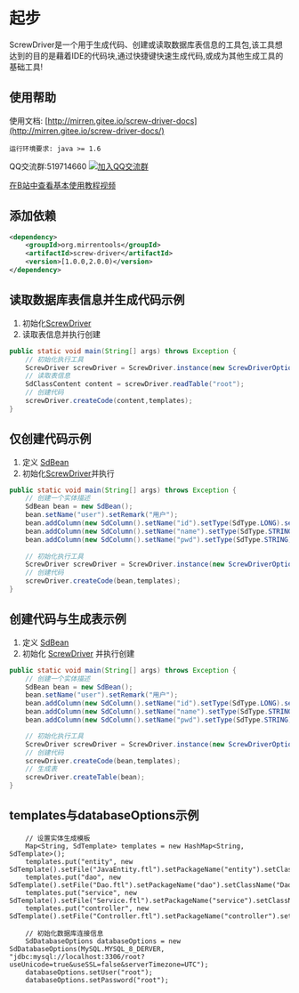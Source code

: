 # 起步
ScrewDriver是一个用于生成代码、创建或读取数据库表信息的工具包,该工具想达到的目的是藉着IDE的代码块,通过快捷键快速生成代码,或成为其他生成工具的基础工具!
## 使用帮助

使用文档: [http://mirren.gitee.io/screw-driver-docs](http://mirren.gitee.io/screw-driver-docs/)

```
运行环境要求: java >= 1.6
```

QQ交流群:519714660 <a target="_blank" href="//shang.qq.com/wpa/qunwpa?idkey=a3a3b32d79453bd9d740662a622d3b620e6adf0488f670a228186a41fbadb257"><img border="0" src="//pub.idqqimg.com/wpa/images/group.png" alt="加入QQ交流群"  title="加入QQ交流群"></a>

[在B站中查看基本使用教程视频](https://www.bilibili.com/video/av76507691/)

## 添加依赖
``` XML
<dependency>
    <groupId>org.mirrentools</groupId>
    <artifactId>screw-driver</artifactId>
    <version>[1.0.0,2.0.0)</version>
</dependency>
```


## 读取数据库表信息并生成代码示例
1. 初始化[ScrewDriver](http://mirren.gitee.io/screw-driver-docs/start/core-class-intro.html#screwdriver-%E5%B7%A5%E5%85%B7) 
2. 读取表信息并执行创建

``` java
public static void main(String[] args) throws Exception {
	// 初始化执行工具
	ScrewDriver screwDriver = ScrewDriver.instance(new ScrewDriverOptions(databaseOptions));
	// 读取表信息
	SdClassContent content = screwDriver.readTable("root");
	// 创建代码
	screwDriver.createCode(content,templates);
}
```

## 仅创建代码示例
1. 定义 [SdBean](http://mirren.gitee.io/screw-driver-docs/start/core-class-intro.html#sdbean-%E5%AE%9E%E4%BD%93%E6%8F%8F%E8%BF%B0)
2. 初始化[ScrewDriver](http://mirren.gitee.io/screw-driver-docs/start/core-class-intro.html#screwdriver-%E5%B7%A5%E5%85%B7)并执行

``` java
public static void main(String[] args) throws Exception {
	// 创建一个实体描述
	SdBean bean = new SdBean();
	bean.setName("user").setRemark("用户");
	bean.addColumn(new SdColumn().setName("id").setType(SdType.LONG).setPrimary(true).setRemark("用户的id"));
	bean.addColumn(new SdColumn().setName("name").setType(SdType.STRING).setLength(30).setRemark("用户的名字"));
	bean.addColumn(new SdColumn().setName("pwd").setType(SdType.STRING).setLength(60).setRemark("用户的的密码"));
	
	// 初始化执行工具
	ScrewDriver screwDriver = ScrewDriver.instance(new ScrewDriverOptions());
	// 创建代码
	screwDriver.createCode(bean,templates);
}
```

## 创建代码与生成表示例
1. 定义 [SdBean](http://mirren.gitee.io/screw-driver-docs/start/core-class-intro.html#sdbean-%E5%AE%9E%E4%BD%93%E6%8F%8F%E8%BF%B0)
4. 初始化	[ScrewDriver](http://mirren.gitee.io/screw-driver-docs/start/core-class-intro.html#screwdriver-%E5%B7%A5%E5%85%B7) 并执行创建

``` java
public static void main(String[] args) throws Exception {
	// 创建一个实体描述
	SdBean bean = new SdBean();
	bean.setName("user").setRemark("用户");
	bean.addColumn(new SdColumn().setName("id").setType(SdType.LONG).setPrimary(true).setRemark("用户的id"));
	bean.addColumn(new SdColumn().setName("name").setType(SdType.STRING).setLength(30).setRemark("用户的名字"));
	bean.addColumn(new SdColumn().setName("pwd").setType(SdType.STRING).setLength(60).setRemark("用户的的密码"));

	// 初始化执行工具
	ScrewDriver screwDriver = ScrewDriver.instance(new ScrewDriverOptions(databaseOptions));
	// 创建代码
	screwDriver.createCode(bean,templates);
	// 生成表
	screwDriver.createTable(bean);
}
```

## templates与databaseOptions示例
```
	// 设置实体生成模板
	Map<String, SdTemplate> templates = new HashMap<String, SdTemplate>();
	templates.put("entity", new SdTemplate().setFile("JavaEntity.ftl").setPackageName("entity").setClassName("User"));
	templates.put("dao", new SdTemplate().setFile("Dao.ftl").setPackageName("dao").setClassName("Dao"));
	templates.put("service", new SdTemplate().setFile("Service.ftl").setPackageName("service").setClassName("Service"));
	templates.put("controller", new SdTemplate().setFile("Controller.ftl").setPackageName("controller").setClassName("Controller"));
	
	// 初始化数据库连接信息
	SdDatabaseOptions databaseOptions = new SdDatabaseOptions(MySQL.MYSQL_8_DERVER, "jdbc:mysql://localhost:3306/root?useUnicode=true&useSSL=false&serverTimezone=UTC");
	databaseOptions.setUser("root");
	databaseOptions.setPassword("root");
```
